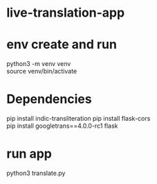 # live-translation-app

# env create and run
python3 -m venv venv  
source venv/bin/activate 


# Dependencies
pip install indic-transliteration
pip install flask-cors  
pip install googletrans==4.0.0-rc1 flask

# run app
python3 translate.py   